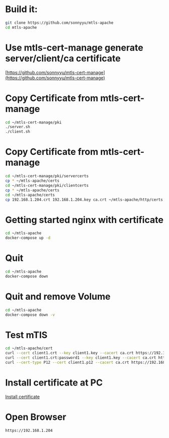 # Build it:
```bash
git clone https://github.com/sonnyyu/mtls-apache
cd mtls-apache
```
# Use mtls-cert-manage generate server/client/ca certificate 

[https://github.com/sonnyyu/mtls-cert-manage](https://github.com/sonnyyu/mtls-cert-manage)

# Copy Certificate from mtls-cert-manage
```bash
cd ~/mtls-cert-manage/pki
./server.sh
./client.sh
```
# Copy Certificate from mtls-cert-manage
```bash
cd ~/mtls-cert-manage/pki/servercerts 
cp * ~/mtls-apache/certs
cd ~/mtls-cert-manage/pki/clientcerts
cp * ~/mtls-apache/certs
cd ~/mtls-apache/certs
cp 192.168.1.204.crt 192.168.1.204.key ca.crt ~/mtls-apache/http/certs
```
# Getting started nginx with certificate
```bash
cd ~/mtls-apache
docker-compose up -d 
```
# Quit 
```bash
cd ~/mtls-apache
docker-compose down 
```
# Quit and remove Volume
```bash
cd ~/mtls-apache
docker-compose down -v
```
# Test mTlS
```bash
cd ~/mtls-apache/cert
curl --cert client1.crt --key client1.key --cacert ca.crt https://192.168.1.204
curl --cert client1.crt:password1 --key client1.key --cacert ca.crt https://192.168.1.204
curl --cert-type P12 --cert client1.p12 --cacert ca.crt https://192.168.1.204
```
# Install certificate at PC
[Install certificate](https://github.com/sonnyyu/mtls-cert-manage#install-certificate-at-windows)

# Open Browser
```bash
https://192.168.1.204
```

